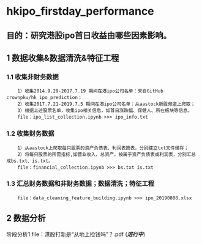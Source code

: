 # hkipo_firstday_performance
## 目的：研究港股ipo首日收益由哪些因素影响。
## 1 数据收集&数据清洗&特征工程
### 1.1 收集非财务数据
        1）收集2014.9.29-2017.7.19 期间在港ipo公司名单：来自GitHub crownpku/hk_ipo_prediction；
        2）收集2017.7.21-2019.7.5 期间在港ipo公司名单：从aastock新股频道上爬取；
        3）根据上述股票名单，收集ipo相关信息，如首日涨跌幅、保健人、所在板块等信息。
        file：ipo_list_collection.ipynb >>> ipo_info.txt
### 1.2 收集财务数据
        1）从aastock上爬取每只股票的资产负债表、利润表简表，分别建立txt文件储存；
        2）将每只股票的所需指标,如营业收入、总资产，按属于资产负债表或利润表，分别汇总成bs.txt、is.txt。
        file：financial_collection.ipynb >>> bs.txt is.txt
### 1.3 汇总财务数据和非财务数据；数据清洗；特征工程
        file：data_cleaning_feature_building.ipynb >>> ipo_20190808.xlsx 
        
## 2 数据分析  
阶段分析1 file：港股打新是“从地上捡钱吗”？.pdf
(***进行中***）

        
